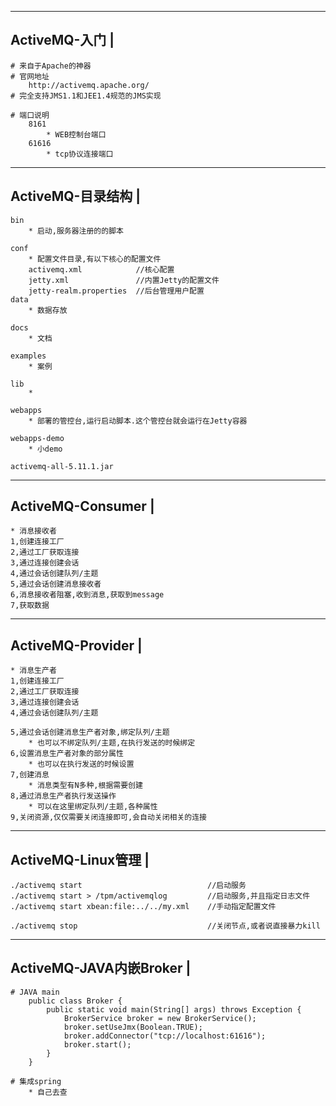 ------------------------
ActiveMQ-入门			|
------------------------
	# 来自于Apache的神器
	# 官网地址
		http://activemq.apache.org/
	# 完全支持JMS1.1和JEE1.4规范的JMS实现
	
	# 端口说明
		8161
			* WEB控制台端口
		61616
			* tcp协议连接端口
		
		

------------------------
ActiveMQ-目录结构		|
------------------------
	bin		
		* 启动,服务器注册的的脚本

	conf
		* 配置文件目录,有以下核心的配置文件
		activemq.xml			//核心配置
		jetty.xml				//内置Jetty的配置文件
		jetty-realm.properties	//后台管理用户配置
	data
		* 数据存放

	docs
		* 文档

	examples
		* 案例

	lib
		* 

	webapps
		* 部署的管控台,运行启动脚本.这个管控台就会运行在Jetty容器

	webapps-demo
		* 小demo

	activemq-all-5.11.1.jar


------------------------
ActiveMQ-Consumer		|
------------------------
	* 消息接收者
	1,创建连接工厂
	2,通过工厂获取连接
	3,通过连接创建会话
	4,通过会话创建队列/主题
	5,通过会话创建消息接收者
	6,消息接收者阻塞,收到消息,获取到message
	7,获取数据


------------------------
ActiveMQ-Provider		|
------------------------
	* 消息生产者
	1,创建连接工厂
	2,通过工厂获取连接
	3,通过连接创建会话
	4,通过会话创建队列/主题

	5,通过会话创建消息生产者对象,绑定队列/主题
		* 也可以不绑定队列/主题,在执行发送的时候绑定
	6,设置消息生产者对象的部分属性
		* 也可以在执行发送的时候设置
	7,创建消息
		* 消息类型有N多种,根据需要创建
	8,通过消息生产者执行发送操作
		* 可以在这里绑定队列/主题,各种属性
	9,关闭资源,仅仅需要关闭连接即可,会自动关闭相关的连接





------------------------
ActiveMQ-Linux管理		|
------------------------
	./activemq start							//启动服务
	./activemq start > /tpm/activemqlog			//启动服务,并且指定日志文件
	./activemq start xbean:file:../../my.xml	//手动指定配置文件

	./activemq stop								//关闭节点,或者说直接暴力kill





------------------------
ActiveMQ-JAVA内嵌Broker	|
------------------------
	# JAVA main
		public class Broker {
			public static void main(String[] args) throws Exception {
				BrokerService broker = new BrokerService();
				broker.setUseJmx(Boolean.TRUE);
				broker.addConnector("tcp://localhost:61616");
				broker.start();
			}
		}
	
	# 集成spring
		* 自己去查